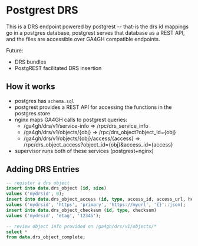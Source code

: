# Postgrest DRS

This is a DRS endpoint powered by postgrest -- that-is the drs id mappings go in a postgres database, postgrest serves that database as a REST API, and the files are accessible over GA4GH compatible endpoints.

Future:
- DRS bundles
- PostgREST facilitated DRS insertion

## How it works
- postgres has `schema.sql`
- postgrest provides a REST API for accessing the functions in the postgres store
- nginx maps GA4GH calls to postgrest queries:
  - /ga4gh/drs/v1/service-info => /rpc/drs_service_info
  - /ga4gh/drs/v1/objects/{obj} => /rpc/drs_object?object_id={obj}
  - /ga4gh/drs/v1/objects/{obj}/access/{access} => /rpc/drs_object_access?object_id={obj}&access_id={access}
- supervisor runs both of these services (postgrest+nginx)

## Adding DRS Entries

```sql
-- register a drs object
insert into data.drs_object (id, size)
values ('mydrsid', 0);
insert into data.drs_object_access (id, type, access_id, access_url, headers)
values ('mydrsid', 'https', 'primary', 'https://myurl', '{}'::json);
insert into data.drs_object_checksum (id, type, checksum)
values ('mydrsid', 'etag', '12345');

-- review object info provided on /ga4gh/drs/v1/objects/*
select *
from data.drs_object_complete;
```
